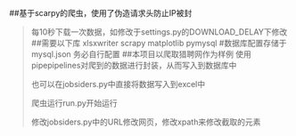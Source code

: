 ##基于scarpy的爬虫，使用了伪造请求头防止IP被封
>每10秒下载一次数据，如修改于settings.py的DOWNLOAD_DELAY下修改
##需要以下库
>xlsxwriter scrapy matplotlib pymysql
#数据库配置存储于mysql.json
>务必自行配置
##本项目以爬取猎聘网作为样例
>使用pipepipelines对爬到的数据进行封装，从而写入到数据库中
> 
>也可以在jobsiders.py中直接将数据写入到excel中
> 
>爬虫运行run.py开始运行
> 
>修改jobsiders.py中的URL修改网页，修改xpath来修改截取的元素